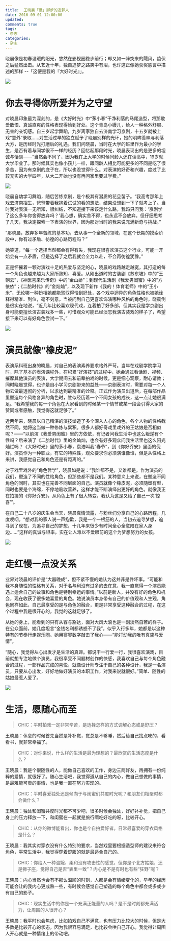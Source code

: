 ```yaml
---
title: 	王晓晨「慢」脚步的追梦人
date: 2016-09-01 12:00:00
updated:
comments: true
tags:
- 杂志
categories:
- 杂志
---
```


晓晨像是初春温暖的阳光，悠然在影视圈稳步前行；却又如一阵突来的飓风，蛰伏之后猛然出击。从艺近十年，独自追梦之路笑中有泪，也许这正像她获奖感言中描述的那样 --「这便是我的『大好时光』」。

<!--more-->

![](/img/magazine/020/027-001.jpeg)

# 你去寻得你所爱并为之守望

对晓晨印象最为深刻的，是《大好时光》中“茅小春”干净利落的马尾造型，将那敢爱敢恨、真诚直爽的性格表现得恰到好处。这个青岛小嫚儿，给人一种格外舒服、无害的亲切感。自三岁起学舞蹈，九岁离家独自去济南学习京剧，十五岁就被上戏“意外”录取……对生活过早的独立赋予了晓晨别样的光环，她的明眸善睐与利落大方，是历经时光打磨后的礼遇。我们问晓晨，当时在大学的班里作为最小的学生，是否有着与同学很不一样的经历？回忆起那段时光，晓晨表现出的是更多的坦诚与恬淡——“当然会不同了，因为我在上大学的时候同龄人还在读高中，19岁就大学毕业了。那时候其实也像小孩儿一样，跟同龄人相比可能更多的不同是吃了很多苦，因为有京剧的底子在，所以也没觉得什么。对表演的好奇和兴趣，度过了比较充实的大学四年，从大二开始也没有再问家里要过学费。”

![](/img/magazine/020/027-003.jpeg)

晓晨自幼学习舞蹈，随后苦练京剧，是个极其有潜质的花旦苗子。“我高考那年上戏去济南招生，爸爸带着我抱着试试的看的想法，结果没想到一下子就考上了。当时我对表演一无所知，很纠结，不知道接下来该走什么路，我妈只问我：‘京剧学了这么多年你舍得放弃吗？’我心想，确实舍不得，也永远不会放弃。但仔细思考了几天，我决定探索一下表演的世界，因为那对当时的我来说充满新奇与挑战。”

“那晓晨，放弃多年苦练的基本功，去从事一个全新的领域，在这个长期的摸索阶段中，你有过矛盾、彷徨的心路历程吗？”

她笑道，“每一个选择当然都会有得有失，我现在很喜欢演员这个行业，可能一开始会有一点矛盾，但是选择了之后我就会全力以赴，不会再彷徨犹豫。”

正是怀摧着一颗对演戏十足的热爱与坚定的心，晓晨的戏路越走越宽，其打造的每一个角色也越来越为大家所熟知、喜爱。从刚出道时的古装剧《苏东坡》中的“王朝云”，《神医喜来乐传奇》中的“金山娇”；到现代生活剧《我爱男闺蜜》中的“方依依”；《二胎时代》的“金灿灿”，以及现下新作《我的！体育老师》中的“王小米”，无论哪一种扮相她都能驾驭得恰到好处，各个戏中迥异的角色性格也被她诠释得精准、到位，毫不刻意。当被问到自己更喜欢饰演哪种风格的角色时，晓晨倒是很实在地说，“近几年比较喜欢现代戏，连着拍了好多部，但其实我是学京剧出身可能更擅长演古装戏多一些，可惜观众可能已经淡忘我演古装戏的样子了，希望接下来可以有好角色尝试一下。”

![](/img/magazine/020/027-005.jpeg)

# 演员就像“橡皮泥”

表演系科班出身的晓晨，对自己的表演素养要求格外严苛。当年在戏剧学院学习时，除了基本的表演课程外，在积累“好演技”的过程中，她会通过看话剧、视频、摧摩其他演员的表演，大学期间去和前辈拍戏的时候，更是细心观察，耐心请教；同时晓晨觉得，也许是自小学习京剧带来的益处——京剧表演时，需要对每一个人物去做最透彻的分析，以求达到最精准的诠释。正式作为演员出道后，在每部作品里塑造每个风格各异的角色时，胜似经历着一个不同女孩的成长，这一点让她很满足。“我希望我的每一个角色在大家看到的时候某一个情节或某一段会引得大家的赞同或者感触，我觉得这就足够了。”

近两年来，晓晨以自己精湛的演技塑造了多个深入人心的角色，各个人物的性格截然不同，她将这当做一种修炼与累积。很多人都好奇戏里戏外的王姑娘是否相似呢？——“以前演《我爱男闺蜜》里的方依依，有记者问我生活中也这么叛逆有个性吗？后来演了《二胎时代》里的金灿灿，也会有好多观众问我生活里也这么阳光灿烂吗？《大好时光》里的茅小春，袁浩叫我“春爷”，到《你好乔安》里面的倪好。演员作为一种职业，有它的特殊性，观众要求你必须演谁像谁，但是从性格上来讲，我感觉自己和角色还是有距离的。”

对于戏里戏外的“角色哲学”，晓晨如是说：“我谁都不是，又谁都是。作为演员的我们，塑造了不同的性格角色，但那些都不是我们。某种意义上来说，在塑造不同角色的同时，其实也在完善不同层面的自己。演员就像个橡皮泥，必须随塑有型，同时也要是个海绵，不停地吸收营养，这样才能不断演绎出更好的角色。就像我正在拍摄的《你好乔安》，从角色上有了很大转变，我认为这是又给了自己一次‘惊喜’”。

在自己二十八岁的庆生会当天，晓晨真情流露，与粉丝们分享自己的心路历程，几度哽咽。“想对我的家人说一声抱歉，我是一个一根筋的人，当初去追寻梦想，追寻到了现在，为追寻自己的梦想，十几年来很少有时间全心全意陪在家人身边……”这样的真诚与坦率，实在让人难以不爱眼前的这个为梦想努力的女孩。

![](/img/magazine/020/027-006.jpeg)

# 走红慢一点没关系

业界对晓晨的评价是“大器晚成”，但不紧不慢的她认为这并非是件坏事。“可能和我本身随性的性格有关系，对于名与利没有过多的去在意，我一直觉得一个演员能遇上适合自己的故事和角色是特别幸运的事情。”以前是新人，并没有好的角色和机会，现在收获了很多她喜爱的角色。她说演员本身带有自己的价值观和人生观，角色同样如此，自己最享受的是与角色的融合，更是非常享受这种融合的过程，在这个过程中我是很开心的，我觉的这就足够了。

从她的身上，能看到的只有从容与豁达，面对大风大浪也是一副淡然自若的样子。在公众面前，她几度坦言“金钱名利都诱惑不了我”，似乎入行多年，她都是以这种特有的节奏行走娱乐圈。她用寥寥数字敲击了我心——“能打动我的唯有真挚与爱情”。

“随心，我觉得从心出发才是生活的真谛。都说干一行爱一行，我很喜欢演戏，目前就想专注地做个演员，我很享受不同题材创作的快感，我喜欢自己与每个角色融合的过程，一部作品完成的喜悦，就像设计师专注于自己的各种设计，我是一名演员，只要从心出发，好好地做好演员的本职工作，对我来说就很好。”简单、随性的姑娘最惹人爱了。

![](/img/magazine/020/027-007.jpeg)

# 生活，愿随心而至

>CHIC：平时拍戏一定非常辛苦，是选择怎样的方式调解心态或是舒压？

王晓晨：休息的时候首先当然是补补觉，觉总是不够睡，然后给自己找点吃的，看看书，就非常幸福了。  

>CHIC：对你来说，什么样的生活是最为理想的？最欣赏的生活态度是什么？

王晓晨：我是个很随性的人，能做自己喜欢的工作，身边三两好友，再拥有一份纯粹的爱情，就很好了。随心生活吧，我觉得遵从自己的内心，做自己想做的事情，是最难能可贵的事情，也是我一直在努力实现的。    

>CHIC：平时喜爱独处还是倾向于与闺蜜们共度时光呢？和朋友们相聚时都会做什么？    

王晓晨：独处和闺蜜共度时光都不可少吧，很多时候会独处，好好补补觉，把自己身上的压力释放一下，和闺蜜在一起就是旅行啊吃好吃的呀，比较开心。    
>CHIC：从你的微博能看出，你也是个自拍爱好者。日常最喜爱的穿衣风格是什么？    

王晓晨：我其实对穿衣没有什么特别的要求，当然戏里要根据造型师的建议来符合角色，平常生活中，我觉得穿着舒服的就是最适合自己的。  

>CHIC：你给人一种温婉、柔和没有攻击性的感觉，但你是个北方姑娘，还是狮子座，觉得自己是否“表里一致”？内心是不是有时也有些“狂野”呢？  

王晓晨：内心当然也会有不那么温顺的时刻，人都是会有情绪变化的，早年的经历可能会让的我内心更成熟一些，有时候会感觉自己塑造的每个角色中都会或多或少有自己的影子。  

>CHIC：现实生活中的你是一个充满正能量的人吗？是不是时刻都充满活力，让周围的人很开心？   

王晓晨：我平时也会焦虑，比如拍戏自己不满意，也有压力比较大的时候，但是大多数是比较开心的状态，因为我很容易满足，也比较会哄自己开心。我觉得让周围人开心就是一种情绪上的带动吧。  
